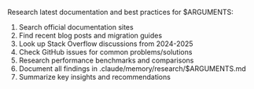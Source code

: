 Research latest documentation and best practices for $ARGUMENTS:

1. Search official documentation sites
2. Find recent blog posts and migration guides
3. Look up Stack Overflow discussions from 2024-2025
4. Check GitHub issues for common problems/solutions
5. Research performance benchmarks and comparisons
6. Document all findings in .claude/memory/research/$ARGUMENTS.md
7. Summarize key insights and recommendations